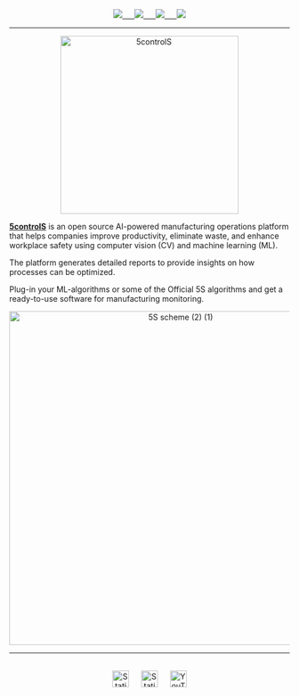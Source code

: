 <div align='center'>
<a href='https://5controls.com/solutions/machine-control'>
  
<img src='https://img.shields.io/badge/MACHINE%20CONTROL-blue?style=for-the-badge'>
 &emsp; 
</a>

<a href='https://5controls.com/solutions/inventory-control'>
  
<img src='https://img.shields.io/badge/MIN%20--MAX-green?style=for-the-badge'>
 &emsp; 
</a>

<a href='https://5controls.com/solutions/employee-monitoring-software'>
  
<img src='https://img.shields.io/badge/IDLE%20CONTROL-yellow?style=for-the-badge'>
 &emsp; 
</a>

<a href='https://5controls.com/solutions/operation-control'>
  
<img src='https://img.shields.io/badge/OPERATION%20CONTROL-purple?style=for-the-badge'>
  
</a>
</div>

___

<p align="center">
  <img src="https://github.com/5sControl/.github/assets/131950264/d65c5be1-1cca-46a1-b564-ef4364f0dbc6" alt="5controlS" height = "320" />
</p>


**[5controlS](https://5controls.com/)** is an open source AI-powered manufacturing operations platform that helps companies improve productivity, eliminate waste, and enhance workplace safety using computer vision (CV) and machine learning (ML). 

The platform generates detailed reports to provide insights on how processes can be optimized.

Plug-in your ML-algorithms or some of the Official 5S algorithms and get a ready-to-use software for manufacturing monitoring.

<div align='center'>
<img width="600" alt="5S scheme (2) (1)" src="https://github.com/5sControl/5sControl.github.io/assets/131950264/20f839c6-8895-453c-82a1-9766b4f2d3b5">
</div>

___

<br>
<div align="center">
  <a href="https://www.linkedin.com/company/5scontrol/" style="text-decoration:none;">
<img alt="Static Badge" src="https://img.shields.io/badge/LinkedIn-FE6100?style=for-the-bage&logo=linkedin" height='30'>
  &emsp;
  <a href="https://github.com/5sControl" style="text-decoration:none;">
<img alt="Static Badge" src="https://img.shields.io/badge/GitHub-FE6100?style=for-the-bage&logo=github" height='30'>
 &emsp; 
  <a href="https://www.youtube.com/@5scontrol" style="text-decoration:none;">
<img alt="YouTube" src="https://img.shields.io/badge/YouTube-FE6100?style=for-the-bage&logo=youtube" height='30'>
    <br>
</div>
